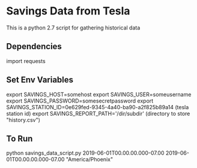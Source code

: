 # Savings Data from Tesla

This is a python 2.7 script for gathering historical data

## Dependencies

import requests

## Set Env Variables

export SAVINGS_HOST=somehost
export SAVINGS_USER=someusername
export SAVINGS_PASSWORD=somesecretpassword
export SAVINGS_STATION_ID=0e629fed-9345-4a40-ba90-a2f825b89a14 (tesla station id)
export SAVINGS_REPORT_PATH='/dir/subdir' (directory to store "history.csv")

## To Run
python savings_data_script.py 2019-06-01T00.00.00.000-07.00 2019-06-01T00.00.00.000-07.00 "America/Phoenix"

